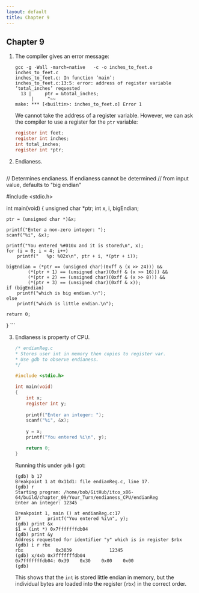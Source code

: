 ```yaml
---
layout: default
title: Chapter 9
---
```


## Chapter 9

1. The compiler gives an error message:

    ```
    gcc -g -Wall -march=native   -c -o inches_to_feet.o inches_to_feet.c
    inches_to_feet.c: In function ‘main’:
    inches_to_feet.c:13:5: error: address of register variable ‘total_inches’ requested
      13 |     ptr = &total_inches;
          |     ^~~
    make: *** [<builtin>: inches_to_feet.o] Error 1
    ```

    We cannot take the address of a register variable. However, we can ask the compiler to use a register for the `ptr` variable:

    ```c
    register int feet;
    register int inches;
    int total_inches;
    register int *ptr;
    ```

2. Endianess.

    ```c
// Determines endianess. If endianess cannot be determined
// from input value, defaults to "big endian"

#include <stdio.h>

int main(void)
{
    unsigned char *ptr;
    int x, i, bigEndian;
   
    ptr = (unsigned char *)&x;
   
    printf("Enter a non-zero integer: ");
    scanf("%i", &x);
   
    printf("You entered %#010x and it is stored\n", x);
    for (i = 0; i < 4; i++)
        printf("   %p: %02x\n", ptr + i, *(ptr + i));

    bigEndian = (*ptr == (unsigned char)(0xff & (x >> 24))) &&
            (*(ptr + 1) == (unsigned char)(0xff & (x >> 16))) &&
            (*(ptr + 2) == (unsigned char)(0xff & (x >> 8))) &&
            (*(ptr + 3) == (unsigned char)(0xff & x));
    if (bigEndian)
        printf("which is big endian.\n");
    else
        printf("which is little endian.\n");

    return 0;
}
    ```

3. Endianess is property of CPU.

    ```c
    /* endianReg.c
    * Stores user int in memory then copies to register var.
    * Use gdb to observe endianess.
    */

    #include <stdio.h>

    int main(void)
    {
        int x;
        register int y;
      
        printf("Enter an integer: ");
        scanf("%i", &x);
      
        y = x;
        printf("You entered %i\n", y);

        return 0;
    }
    ```

    Running this under `gdb` I got:

    ```
    (gdb) b 17
    Breakpoint 1 at 0x11d1: file endianReg.c, line 17.
    (gdb) r
    Starting program: /home/bob/GitHub/itco_x86-64/build/chapter_09/Your_Turn/endianess_CPU/endianReg 
    Enter an integer: 12345

    Breakpoint 1, main () at endianReg.c:17
    17          printf("You entered %i\n", y);
    (gdb) print &x
    $1 = (int *) 0x7fffffffdb04
    (gdb) print &y
    Address requested for identifier "y" which is in register $rbx
    (gdb) i r rbx
    rbx            0x3039              12345
    (gdb) x/4xb 0x7fffffffdb04
    0x7fffffffdb04: 0x39    0x30    0x00    0x00
    (gdb)
    ```

    This shows that the `int` is stored little endian in memory, but the individual bytes are loaded into the register (`rbx`) in the correct order.
